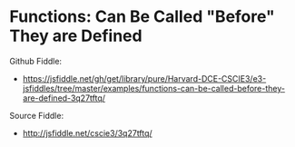 # Functions: Can Be Called "Before" They are Defined

Github Fiddle:
- https://jsfiddle.net/gh/get/library/pure/Harvard-DCE-CSCIE3/e3-jsfiddles/tree/master/examples/functions-can-be-called-before-they-are-defined-3q27tftq/

Source Fiddle:
- http://jsfiddle.net/cscie3/3q27tftq/

